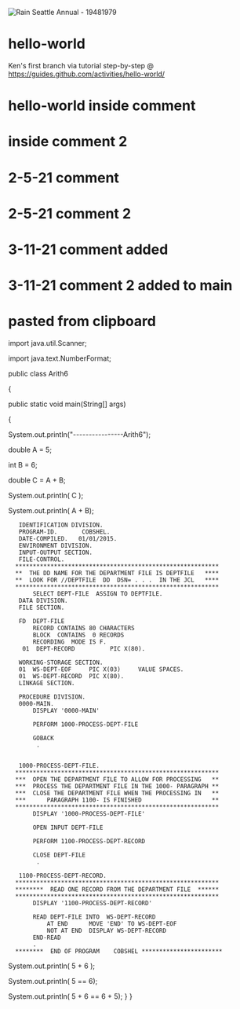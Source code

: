 ![Rain Seattle Annual - 19481979](https://user-images.githubusercontent.com/73729810/110890103-3fb4e800-82a4-11eb-80f6-771265968337.png)
# hello-world
Ken's first branch via tutorial step-by-step @ https://guides.github.com/activities/hello-world/
# hello-world inside comment
#             inside comment 2
#         2-5-21  comment
#         2-5-21  comment 2
#         3-11-21 comment added
#         3-11-21 comment 2 added to main
#         pasted from clipboard
import java.util.Scanner;

import java.text.NumberFormat;

public class Arith6

{

public static void main(String[] args)

{

System.out.println("----------------Arith6");     

double A =  5;  

int B    =  6;  

double C = A + B;

System.out.println( C  );

System.out.println( A + B);

       IDENTIFICATION DIVISION.
       PROGRAM-ID.       COBSHEL.
       DATE-COMPILED.   01/01/2015.
       ENVIRONMENT DIVISION.
       INPUT-OUTPUT SECTION.
       FILE-CONTROL.
      **********************************************************
      **  THE DD NAME FOR THE DEPARTMENT FILE IS DEPTFILE   ****
      **  LOOK FOR //DEPTFILE  DD  DSN= . . .  IN THE JCL   ****
      **********************************************************
           SELECT DEPT-FILE  ASSIGN TO DEPTFILE.
       DATA DIVISION.
       FILE SECTION.

       FD  DEPT-FILE
           RECORD CONTAINS 80 CHARACTERS
           BLOCK  CONTAINS  0 RECORDS
           RECORDING  MODE IS F.
        01  DEPT-RECORD          PIC X(80).

       WORKING-STORAGE SECTION.
       01  WS-DEPT-EOF     PIC X(03)     VALUE SPACES.
       01  WS-DEPT-RECORD  PIC X(80).
       LINKAGE SECTION.

       PROCEDURE DIVISION.
       0000-MAIN.
           DISPLAY '0000-MAIN'

           PERFORM 1000-PROCESS-DEPT-FILE

           GOBACK
            .


       1000-PROCESS-DEPT-FILE.
      **********************************************************
      ***  OPEN THE DEPARTMENT FILE TO ALLOW FOR PROCESSING   **
      ***  PROCESS THE DEPARTMENT FILE IN THE 1000- PARAGRAPH **
      ***  CLOSE THE DEPARTMENT FILE WHEN THE PROCESSING IN   **
      ***      PARAGRAPH 1100- IS FINISHED                    **
      **********************************************************
           DISPLAY '1000-PROCESS-DEPT-FILE'

           OPEN INPUT DEPT-FILE

           PERFORM 1100-PROCESS-DEPT-RECORD

           CLOSE DEPT-FILE
            .

       1100-PROCESS-DEPT-RECORD.
      **********************************************************
      ********  READ ONE RECORD FROM THE DEPARTMENT FILE  ******
      **********************************************************
           DISPLAY '1100-PROCESS-DEPT-RECORD'

           READ DEPT-FILE INTO  WS-DEPT-RECORD
               AT END      MOVE 'END' TO WS-DEPT-EOF
               NOT AT END  DISPLAY WS-DEPT-RECORD
           END-READ
           .
      ********  END OF PROGRAM    COBSHEL ***********************   
System.out.println( 5 + 6 );


System.out.println( 5   ==  6);

System.out.println( 5 + 6   ==  6 + 5);
      }
}
